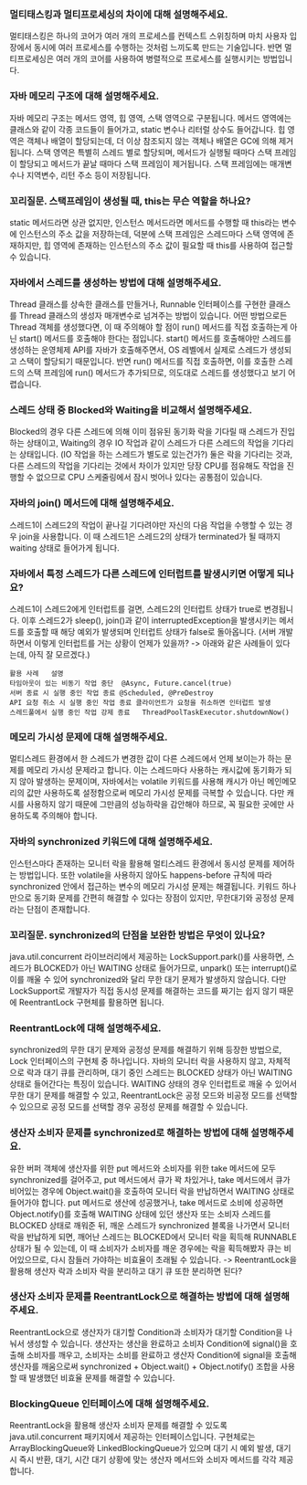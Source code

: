 ### 멀티태스킹과 멀티프로세싱의 차이에 대해 설명해주세요.
멀티태스킹은 하나의 코어가 여러 개의 프로세스를 컨텍스트 스위칭하며 마치 사용자 입장에서 동시에 여러 프로세스를 수행하는 것처럼 느끼도록 만드는 기술입니다.
반면 멀티프로세싱은 여러 개의 코어를 사용하여 병렬적으로 프로세스를 실행시키는 방법입니다.

### 자바 메모리 구조에 대해 설명해주세요.
자바 메모리 구조는 메서드 영역, 힙 영역, 스택 영역으로 구분됩니다.
메서드 영역에는 클래스와 같이 각종 코드들이 들어가고, static 변수나 리터럴 상수도 들어갑니다.
힙 영역은 객체나 배열이 할당되는데, 더 이상 참조되지 않는 객체나 배열은 GC에 의해 제거됩니다.
스택 영역은 특별히 스레드 별로 할당되며, 메서드가 실행될 때마다 스택 프레임이 할당되고 메서드가 끝날 때마다 스택 프레임이 제거됩니다.
스택 프레임에는 매개변수나 지역변수, 리턴 주소 등이 저장됩니다.

### 꼬리질문. 스택프레임이 생성될 때, this는 무슨 역할을 하나요?
static 메서드라면 상관 없지만, 인스턴스 메서드라면 메서드를 수행할 때 this라는 변수에 인스턴스의 주소 값을 저장하는데,
덕분에 스택 프레임은 스레드마다 스택 영역에 존재하지만, 힙 영역에 존재하는 인스턴스의 주소 값이 필요할 때 this를 사용하여 접근할 수 있습니다.

### 자바에서 스레드를 생성하는 방법에 대해 설명해주세요. 
Thread 클래스를 상속한 클래스를 만들거나, Runnable 인터페이스를 구현한 클래스를 Thread 클래스의 생성자 매개변수로 넘겨주는 방법이 있습니다.
어떤 방법으로든 Thread 객체를 생성했다면, 이 때 주의해야 할 점이 run() 메서드를 직접 호출하는게 아닌 start() 메서드를 호출해야 한다는 점입니다.
start() 메서드를 호출해야만 스레드를 생성하는 운영체제 API를 자바가 호출해주면서, OS 레벨에서 실제로 스레드가 생성되고 스택이 할당되기 때문입니다.
반면 run() 메서드를 직접 호출하면, 이를 호출한 스레드의 스택 프레임에 run() 메서드가 추가되므로, 의도대로 스레드를 생성했다고 보기 어렵습니다.

### 스레드 상태 중 Blocked와 Waiting을 비교해서 설명해주세요.
Blocked의 경우 다른 스레드에 의해 이미 점유된 동기화 락을 기다릴 때 스레드가 진입하는 상태이고,
Waiting의 경우 IO 작업과 같이 스레드가 다른 스레드의 작업을 기다리는 상태입니다. (IO 작업을 하는 스레드가 별도로 있는건가?)
둘은 락을 기다리는 것과, 다른 스레드의 작업을 기다리는 것에서 차이가 있지만
당장 CPU를 점유해도 작업을 진행할 수 없으므로 CPU 스케줄링에서 잠시 벗어나 있다는 공통점이 있습니다.

### 자바의 join() 메서드에 대해 설명해주세요.
스레드1이 스레드2의 작업이 끝나길 기다려야만 자신의 다음 작업을 수행할 수 있는 경우 join을 사용합니다.
이 때 스레드1은 스레드2의 상태가 terminated가 될 때까지 waiting 상태로 들어가게 됩니다.

### 자바에서 특정 스레드가 다른 스레드에 인터럽트를 발생시키면 어떻게 되나요?
스레드1이 스레드2에게 인터럽트를 걸면, 스레드2의 인터럽트 상태가 true로 변경됩니다.
이후 스레드2가 sleep(), join()과 같이 interruptedException을 발생시키는 메서드를 호출할 때 해당 예외가 발생되며 인터럽트 상태가 false로 돌아옵니다.
(서버 개발하면서 이렇게 인터럽트를 거는 상황이 언제가 있을까? -> 아래와 같은 사례들이 있다는데, 아직 잘 모르겠다.)
```
활용 사례	설명
타임아웃이 있는 비동기 작업 중단	@Async, Future.cancel(true)
서버 종료 시 실행 중인 작업 종료	@Scheduled, @PreDestroy
API 요청 취소 시 실행 중인 작업 종료	클라이언트가 요청을 취소하면 인터럽트 발생
스레드풀에서 실행 중인 작업 강제 종료	ThreadPoolTaskExecutor.shutdownNow()
```

### 메모리 가시성 문제에 대해 설명해주세요.
멀티스레드 환경에서 한 스레드가 변경한 값이 다른 스레드에서 언제 보이는가 하는 문제를 메모리 가시성 문제라고 합니다.
이는 스레드마다 사용하는 캐시값에 동기화가 되지 않아 발생하는 문제이며, 
자바에서는 volatile 키워드를 사용해 캐시가 아닌 메인메모리의 값만 사용하도록 설정함으로써 메모리 가시성 문제를 극복할 수 있습니다.
다만 캐시를 사용하지 않기 때문에 그만큼의 성능하락을 감안해야 하므로, 꼭 필요한 곳에만 사용하도록 주의해야 합니다. 

### 자바의 synchronized 키워드에 대해 설명해주세요.
인스턴스마다 존재하는 모니터 락을 활용해 멀티스레드 환경에서 동시성 문제를 제어하는 방법입니다.
또한 volatile을 사용하지 않아도 happens-before 규칙에 따라 synchronized 안에서 접근하는 변수의 메모리 가시성 문제는 해결됩니다.
키워드 하나만으로 동기화 문제를 간편히 해결할 수 있다는 장점이 있지만, 무한대기와 공정성 문제라는 단점이 존재합니다.

### 꼬리질문. synchronized의 단점을 보완한 방법은 무엇이 있나요?
java.util.concurrent 라이브러리에서 제공하는 LockSupport.park()를 사용하면, 스레드가 BLOCKED가 아닌 WAITING 상태로 들어가므로,
unpark() 또는 interrupt()로 이를 깨울 수 있어 synchronized와 달리 무한 대기 문제가 발생하지 않습니다.
다만 LockSupport로 개발자가 직접 동시성 문제를 해결하는 코드를 짜기는 쉽지 않기 때문에 ReentrantLock 구현체를 활용하면 됩니다.

### ReentrantLock에 대해 설명해주세요.
synchronized의 무한 대기 문제와 공정성 문제를 해결하기 위해 등장한 방법으로, Lock 인터페이스의 구현체 중 하나입니다.
자바의 모니터 락을 사용하지 않고, 자체적으로 락과 대기 큐를 관리하며, 대기 중인 스레드는 BLOCKED 상태가 아닌 WAITING 상태로 들어간다는 특징이 있습니다.
WAITING 상태의 경우 인터럽트로 깨울 수 있어서 무한 대기 문제를 해결할 수 있고, ReentrantLock은 공정 모드와 비공정 모드를 선택할 수 있으므로
공정 모드를 선택할 경우 공정성 문제를 해결할 수 있습니다.

### 생산자 소비자 문제를 synchronized로 해결하는 방법에 대해 설명해주세요.
유한 버퍼 객체에 생산자를 위한 put 메서드와 소비자를 위한 take 메서드에 모두 synchronized를 걸어주고,
put 메서드에서 큐가 꽉 차있거나, take 메서드에서 큐가 비어있는 경우에 Object.wait()을 호출하여 모니터 락을 반납하면서 WAITING 상태로 들어가야 합니다.
put 메서드로 생산에 성공했거나, take 메서드로 소비에 성공하면 Object.notify()를 호출해 WAITING 상태에 있던 생산자 또는 소비자 스레드를
BLOCKED 상태로 깨워준 뒤, 깨운 스레드가 synchronized 블록을 나가면서 모니터 락을 반납하게 되면, 깨어난 스레드는 BLOCKED에서 모니터 락을 획득해
RUNNABLE 상태가 될 수 있는데, 이 때 소비자가 소비자를 깨운 경우에는 락을 획득해봤자 큐는 비어있으므로, 다시 잠들러 가야하는 비효율이 초래될 수 있습니다.
-> ReentrantLock을 활용해 생산자 락과 소비자 락을 분리하고 대기 큐 또한 분리하면 된다?

### 생산자 소비자 문제를 ReentrantLock으로 해결하는 방법에 대해 설명해주세요.
ReentrantLock으로 생산자가 대기할 Condition과 소비자가 대기할 Condition을 나눠서 생성할 수 있습니다.
생산자는 생산을 완료하고 소비자 Condition에 signal()을 호출해 소비자를 깨우고, 
소비자는 소비를 완료하고 생산자 Condition에 signal을 호출해 생산자를 깨움으로써 
synchronized + Object.wait() + Object.notify() 조합을 사용할 때 발생했던 비효율 문제를 해결할 수 있습니다.

### BlockingQueue 인터페이스에 대해 설명해주세요.
ReentrantLock을 활용해 생산자 소비자 문제를 해결할 수 있도록 java.util.concurrent 패키지에서 제공하는 인터페이스입니다.
구현체로는 ArrayBlockingQueue와 LinkedBlockingQueue가 있으며
대기 시 예외 발생, 대기 시 즉시 반환, 대기, 시간 대기 상황에 맞는 생산자 메서드와 소비자 메서드를 각각 제공합니다.
